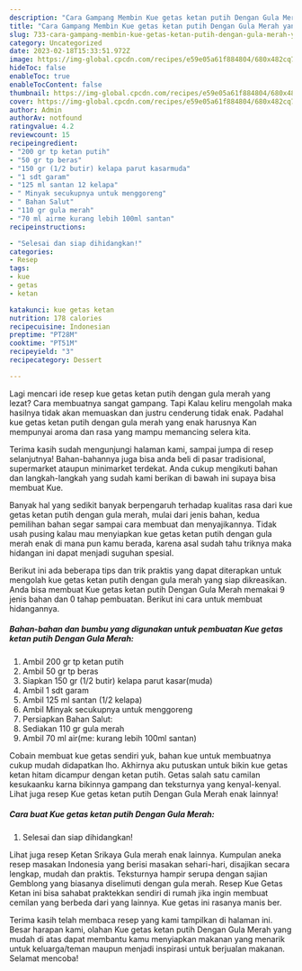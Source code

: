 ```yaml
---
description: "Cara Gampang Membin Kue getas ketan putih Dengan Gula Merah yang Enak"
title: "Cara Gampang Membin Kue getas ketan putih Dengan Gula Merah yang Enak"
slug: 733-cara-gampang-membin-kue-getas-ketan-putih-dengan-gula-merah-yang-enak
category: Uncategorized
date: 2023-02-18T15:33:51.972Z
image: https://img-global.cpcdn.com/recipes/e59e05a61f884804/680x482cq70/kue-getas-ketan-putih-dengan-gula-merah-foto-resep-utama.jpg
hideToc: false
enableToc: true
enableTocContent: false
thumbnail: https://img-global.cpcdn.com/recipes/e59e05a61f884804/680x482cq70/kue-getas-ketan-putih-dengan-gula-merah-foto-resep-utama.jpg
cover: https://img-global.cpcdn.com/recipes/e59e05a61f884804/680x482cq70/kue-getas-ketan-putih-dengan-gula-merah-foto-resep-utama.jpg
author: Admin
authorAv: notfound
ratingvalue: 4.2
reviewcount: 15
recipeingredient:
- "200 gr tp ketan putih"
- "50 gr tp beras"
- "150 gr (1/2 butir) kelapa parut kasarmuda"
- "1 sdt garam"
- "125 ml santan 12 kelapa"
- " Minyak secukupnya untuk menggoreng"
- " Bahan Salut"
- "110 gr gula merah"
- "70 ml airme kurang lebih 100ml santan"
recipeinstructions:

- "Selesai dan siap dihidangkan!"
categories:
- Resep
tags:
- kue
- getas
- ketan

katakunci: kue getas ketan 
nutrition: 178 calories
recipecuisine: Indonesian
preptime: "PT28M"
cooktime: "PT51M"
recipeyield: "3"
recipecategory: Dessert

---
```



Lagi mencari ide resep kue getas ketan putih dengan gula merah yang lezat? Cara membuatnya sangat gampang. Tapi Kalau keliru mengolah maka hasilnya tidak akan memuaskan dan justru cenderung tidak enak. Padahal kue getas ketan putih dengan gula merah yang enak harusnya Kan mempunyai aroma dan rasa yang mampu memancing selera kita.


Terima kasih sudah mengunjungi halaman kami, sampai jumpa di resep selanjutnya! Bahan-bahannya juga bisa anda beli di pasar tradisional, supermarket ataupun minimarket terdekat. Anda cukup mengikuti bahan dan langkah-langkah yang sudah kami berikan di bawah ini supaya bisa membuat Kue.

Banyak hal yang sedikit banyak berpengaruh terhadap kualitas rasa dari kue getas ketan putih dengan gula merah, mulai dari jenis bahan, kedua pemilihan bahan segar sampai cara membuat dan menyajikannya. Tidak usah pusing kalau mau menyiapkan kue getas ketan putih dengan gula merah enak di mana pun kamu berada, karena asal sudah tahu triknya maka hidangan ini dapat menjadi suguhan spesial.


Berikut ini ada beberapa tips dan trik praktis yang dapat diterapkan untuk mengolah kue getas ketan putih dengan gula merah yang siap dikreasikan. Anda bisa membuat Kue getas ketan putih Dengan Gula Merah memakai 9 jenis bahan dan 0 tahap pembuatan. Berikut ini cara untuk membuat hidangannya.

<!--inarticleads1-->

##### Bahan-bahan dan bumbu yang digunakan untuk pembuatan Kue getas ketan putih Dengan Gula Merah:

1. Ambil 200 gr tp ketan putih
1. Ambil 50 gr tp beras
1. Siapkan 150 gr (1/2 butir) kelapa parut kasar(muda)
1. Ambil 1 sdt garam
1. Ambil 125 ml santan (1/2 kelapa)
1. Ambil  Minyak secukupnya untuk menggoreng
1. Persiapkan  Bahan Salut:
1. Sediakan 110 gr gula merah
1. Ambil 70 ml air(me: kurang lebih 100ml santan)


Cobain membuat kue getas sendiri yuk, bahan kue untuk membuatnya cukup mudah didapatkan lho. Akhirnya aku putuskan untuk bikin kue getas ketan hitam dicampur dengan ketan putih. Getas salah satu camilan kesukaanku karna bikinnya gampang dan teksturnya yang kenyal-kenyal. Lihat juga resep Kue getas ketan putih Dengan Gula Merah enak lainnya! 

<!--inarticleads2-->

##### Cara buat Kue getas ketan putih Dengan Gula Merah:


1. Selesai dan siap dihidangkan!

Lihat juga resep Ketan Srikaya Gula merah enak lainnya. Kumpulan aneka resep masakan Indonesia yang berisi masakan sehari-hari, disajikan secara lengkap, mudah dan praktis. Teksturnya hampir serupa dengan sajian Gemblong yang biasanya diselimuti dengan gula merah. Resep Kue Getas Ketan ini bisa sahabat praktekkan sendiri di rumah jika ingin membuat cemilan yang berbeda dari yang lainnya. Kue getas ini rasanya manis ber. 

Terima kasih telah membaca resep yang kami tampilkan di halaman ini. Besar harapan kami, olahan Kue getas ketan putih Dengan Gula Merah yang mudah di atas dapat membantu kamu menyiapkan makanan yang menarik untuk keluarga/teman maupun menjadi inspirasi untuk berjualan makanan. Selamat mencoba!
